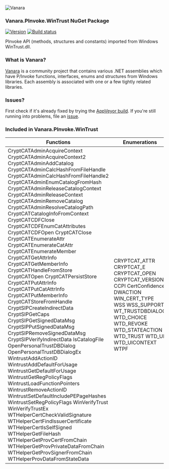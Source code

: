 ﻿![Vanara](https://raw.githubusercontent.com/dahall/Vanara/master/docs/icons/VanaraHeading.png)
### **Vanara.PInvoke.WinTrust NuGet Package**
[![Version](https://img.shields.io/nuget/v/Vanara.PInvoke.WinTrust?label=NuGet&style=flat-square)](https://github.com/dahall/Vanara/releases)
[![Build status](https://img.shields.io/appveyor/build/dahall/vanara?label=AppVeyor%20build&style=flat-square)](https://ci.appveyor.com/project/dahall/vanara)

PInvoke API (methods, structures and constants) imported from Windows WinTrust.dll.

### **What is Vanara?**

[Vanara](https://github.com/dahall/Vanara) is a community project that contains various .NET assemblies which have P/Invoke functions, interfaces, enums and structures from Windows libraries. Each assembly is associated with one or a few tightly related libraries.

### **Issues?**

First check if it's already fixed by trying the [AppVeyor build](https://ci.appveyor.com/nuget/vanara-prerelease).
If you're still running into problems, file an [issue](https://github.com/dahall/Vanara/issues).

### **Included in Vanara.PInvoke.WinTrust**

Functions | Enumerations | Structures
--- | --- | ---
CryptCATAdminAcquireContext CryptCATAdminAcquireContext2 CryptCATAdminAddCatalog CryptCATAdminCalcHashFromFileHandle CryptCATAdminCalcHashFromFileHandle2 CryptCATAdminEnumCatalogFromHash CryptCATAdminReleaseCatalogContext CryptCATAdminReleaseContext CryptCATAdminRemoveCatalog CryptCATAdminResolveCatalogPath CryptCATCatalogInfoFromContext CryptCATCDFClose CryptCATCDFEnumCatAttributes CryptCATCDFOpen CryptCATClose CryptCATEnumerateAttr CryptCATEnumerateCatAttr CryptCATEnumerateMember CryptCATGetAttrInfo CryptCATGetMemberInfo CryptCATHandleFromStore CryptCATOpen CryptCATPersistStore CryptCATPutAttrInfo CryptCATPutCatAttrInfo CryptCATPutMemberInfo CryptCATStoreFromHandle CryptSIPCreateIndirectData CryptSIPGetCaps CryptSIPGetSignedDataMsg CryptSIPPutSignedDataMsg CryptSIPRemoveSignedDataMsg CryptSIPVerifyIndirectData IsCatalogFile OpenPersonalTrustDBDialog OpenPersonalTrustDBDialogEx WintrustAddActionID WintrustAddDefaultForUsage WintrustGetDefaultForUsage WintrustGetRegPolicyFlags WintrustLoadFunctionPointers WintrustRemoveActionID WintrustSetDefaultIncludePEPageHashes WintrustSetRegPolicyFlags WinVerifyTrust WinVerifyTrustEx WTHelperCertCheckValidSignature WTHelperCertFindIssuerCertificate WTHelperCertIsSelfSigned WTHelperGetFileHash WTHelperGetProvCertFromChain WTHelperGetProvPrivateDataFromChain WTHelperGetProvSignerFromChain WTHelperProvDataFromStateData  | CRYPTCAT_ATTR CRYPTCAT_E CRYPTCAT_OPEN CRYPTCAT_VERSION CCPI CertConfidence DWACTION WIN_CERT_TYPE WSS WSS_SUPPORT WT_TRUSTDBDIALOG WTD_CHOICE WTD_REVOKE WTD_STATEACTION WTD_TRUST WTD_UI WTD_UICONTEXT WTPF                                      | CATALOG_INFO CRYPTCATATTRIBUTE CRYPTCATCDF CRYPTCATMEMBER CRYPTCATSTORE HCATALOG HCATINFO CONFIG_CI_PROV_INFO CONFIG_CI_PROV_INFO_RESULT DRIVER_VER_INFO DRIVER_VER_MAJORMINOR WTD_GENERIC_CHAIN_POLICY_CREATE_INFO WTD_GENERIC_CHAIN_POLICY_DATA WTD_GENERIC_CHAIN_POLICY_SIGNER_INFO CRYPT_PROVIDER_CERT CRYPT_PROVIDER_DATA CRYPT_PROVIDER_DEFUSAGE CRYPT_PROVIDER_FUNCTIONS CRYPT_PROVIDER_PRIVDATA CRYPT_PROVIDER_REGDEFUSAGE CRYPT_PROVIDER_SGNR CRYPT_PROVIDER_SIGSTATE CRYPT_PROVUI_DATA CRYPT_PROVUI_FUNCS CRYPT_REGISTER_ACTIONID CRYPT_TRUST_REG_ENTRY HCATADMIN HCRYPTMSG SPC_INDIRECT_DATA_CONTENT WIN_CERTIFICATE WINTRUST_BLOB_INFO WINTRUST_CATALOG_INFO WINTRUST_CERT_INFO WINTRUST_FILE_INFO WINTRUST_SGNR_INFO WINTRUST_SIGNATURE_SETTINGS WINTRUST_DATA                  
